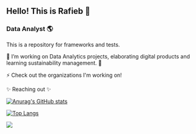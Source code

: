 ## Hello! This is Rafieb 🤍
### Data Analyst 🌎
This is a repository for frameworks and tests.

🔭 I’m working on Data Analytics projects, elaborating digital products and learning sustainability management. 🌱 

⚡ Check out the organizations I'm working on!

✨ Reaching out ✨

[![Anurag's GitHub stats](https://github-readme-stats.vercel.app/api?username=rafie-b)](https://github.com/anuraghazra/github-readme-stats)

[![Top Langs](https://github-readme-stats.vercel.app/api/top-langs/?username=rafie-b)](https://github.com/anuraghazra/github-readme-stats)

[<img src='https://img.shields.io/badge/LinkedIn-0077B5?style=for-the-badge&logo=linkedin&logoColor=white'>](https://www.linkedin.com/in/barbosa89/)


<!--

**rafie-b/rafie-b** is a ✨ _special_ ✨ repository because its `README.md` (this file) appears on your GitHub profile.

Here are some ideas to get you started:
 
- 👯 I’m looking to collaborate on ...
- 🤔 I’m looking for help with ...
- 💬 Ask me about ...
- 📫 How to reach me: ...
- 😄 Pronouns: ...
- ⚡ Fun fact: ...
-->
